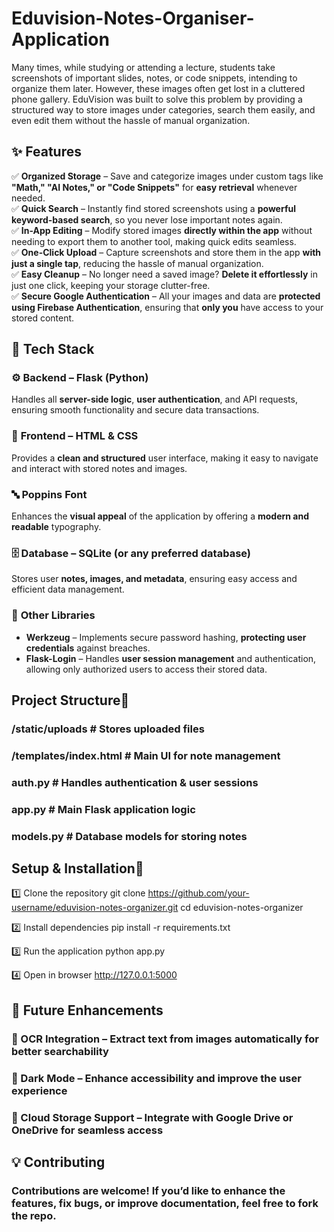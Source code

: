 # Eduvision-Notes-Organiser-Application

 Many times, while studying or attending a lecture, students take screenshots of important slides, notes, or code snippets, intending to organize them later. However, these images often get lost in a cluttered phone gallery.
 EduVision was built to solve this problem by providing a structured way to store images under categories, search them easily, and even edit them without the hassle of manual organization.


## ✨ Features  

✅ **Organized Storage** – Save and categorize images under custom tags like **"Math," "AI Notes," or "Code Snippets"** for **easy retrieval** whenever needed.  
✅ **Quick Search** – Instantly find stored screenshots using a **powerful keyword-based search**, so you never lose important notes again.  
✅ **In-App Editing** – Modify stored images **directly within the app** without needing to export them to another tool, making quick edits seamless.  
✅ **One-Click Upload** – Capture screenshots and store them in the app **with just a single tap**, reducing the hassle of manual organization.  
✅ **Easy Cleanup** – No longer need a saved image? **Delete it effortlessly** in just one click, keeping your storage clutter-free.  
✅ **Secure Google Authentication** – All your images and data are **protected using Firebase Authentication**, ensuring that **only you** have access to your stored content.  



## 🔧 Tech Stack  

### ⚙️ **Backend** – **Flask (Python)**  
Handles all **server-side logic**, **user authentication**, and API requests, ensuring smooth functionality and secure data transactions.  
### 🎨 **Frontend** – **HTML & CSS**  
Provides a **clean and structured** user interface, making it easy to navigate and interact with stored notes and images.  
### 🔤 **Poppins Font**  
Enhances the **visual appeal** of the application by offering a **modern and readable** typography.  
### 🗄️ **Database** – **SQLite (or any preferred database)**  
Stores user **notes, images, and metadata**, ensuring easy access and efficient data management.  
### 🔐 **Other Libraries**  
- **Werkzeug** – Implements secure password hashing, **protecting user credentials** against breaches.  
- **Flask-Login** – Handles **user session management** and authentication, allowing only authorized users to access their stored data.  


## Project Structure📂
### /static/uploads       # Stores uploaded files  
### /templates/index.html # Main UI for note management  
### auth.py               # Handles authentication & user sessions  
### app.py                # Main Flask application logic  
### models.py             # Database models for storing notes  


## Setup & Installation🔧
1️⃣ Clone the repository
git clone https://github.com/your-username/eduvision-notes-organizer.git
cd eduvision-notes-organizer

2️⃣ Install dependencies
pip install -r requirements.txt

3️⃣ Run the application
python app.py

4️⃣ Open in browser
http://127.0.0.1:5000

## 🎯 Future Enhancements
### 📌 OCR Integration – Extract text from images automatically for better searchability
### 📌 Dark Mode – Enhance accessibility and improve the user experience
### 📌 Cloud Storage Support – Integrate with Google Drive or OneDrive for seamless access

## 💡 Contributing
### Contributions are welcome! If you’d like to enhance the features, fix bugs, or improve documentation, feel free to fork the repo.



